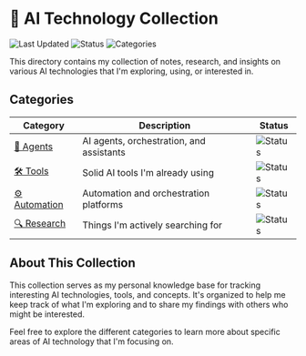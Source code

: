 # 🧠 AI Technology Collection

![Last Updated](https://img.shields.io/badge/Last%20Updated-March%202025-blue)
![Status](https://img.shields.io/badge/Status-Active-success)
![Categories](https://img.shields.io/badge/Categories-4-brightgreen)

This directory contains my collection of notes, research, and insights on various AI technologies that I'm exploring, using, or interested in.

## Categories

| Category | Description | Status |
|----------|-------------|--------|
| [🤖 Agents](./agents/) | AI agents, orchestration, and assistants | ![Status](https://img.shields.io/badge/Status-Exploring-yellow) |
| [🛠️ Tools](./tools/) | Solid AI tools I'm already using | ![Status](https://img.shields.io/badge/Status-In%20Use-success) |
| [⚙️ Automation](./automation/) | Automation and orchestration platforms | ![Status](https://img.shields.io/badge/Status-Experimenting-yellow) |
| [🔍 Research](./research/) | Things I'm actively searching for | ![Status](https://img.shields.io/badge/Status-Searching-important) |

## About This Collection

This collection serves as my personal knowledge base for tracking interesting AI technologies, tools, and concepts. It's organized to help me keep track of what I'm exploring and to share my findings with others who might be interested.

Feel free to explore the different categories to learn more about specific areas of AI technology that I'm focusing on.